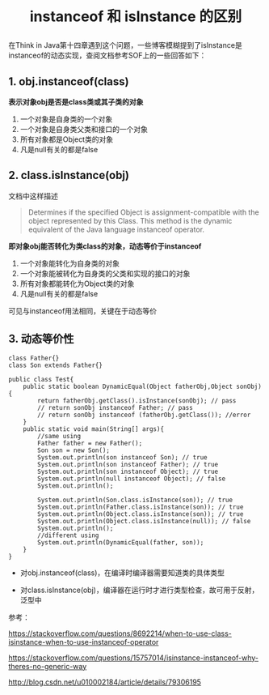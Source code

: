 # <p align="center">instanceof 和 isInstance 的区别</p>

在Think in Java第十四章遇到这个问题，一些博客模糊提到了isInstance是instanceof的动态实现，查阅文档参考SOF上的一些回答如下：

## 1. obj.instanceof(class)

**表示对象obj是否是class类或其子类的对象**

1. 一个对象是自身类的一个对象
2. 一个对象是自身类父类和接口的一个对象
3. 所有对象都是Object类的对象
4. 凡是null有关的都是false


## 2. class.isInstance(obj)

文档中这样描述   
>Determines if the specified Object is assignment-compatible with the object represented by this Class. This method is the dynamic equivalent of the Java language instanceof operator.

**即对象obj能否转化为类class的对象，动态等价于instanceof**

1. 一个对象能转化为自身类的对象
2. 一个对象能被转化为自身类的父类和实现的接口的对象
3. 所有对象都能转化为Object类的对象
4. 凡是null有关的都是false

可见与instanceof用法相同，关键在于动态等价

## 3. 动态等价性

```
class Father{}
class Son extends Father{}

public class Test{
    public static boolean DynamicEqual(Object fatherObj,Object sonObj){
        return fatherObj.getClass().isInstance(sonObj); // pass
        // return sonObj instanceof Father; // pass
        // return sonObj instanceof (fatherObj.getClass()); //error
    }
    public static void main(String[] args){
        //same using
        Father father = new Father();
        Son son = new Son();
        System.out.println(son instanceof Son); // true
        System.out.println(son instanceof Father); // true
        System.out.println(son instanceof Object); // true
        System.out.println(null instanceof Object); // false
        System.out.println();

        System.out.println(Son.class.isInstance(son)); // true
        System.out.println(Father.class.isInstance(son)); // true
        System.out.println(Object.class.isInstance(son)); // true
        System.out.println(Object.class.isInstance(null)); // false
        System.out.println();
        //different using
        System.out.println(DynamicEqual(father, son));
    }
}
```

* 对obj.instanceof(class)，在编译时编译器需要知道类的具体类型

* 对class.isInstance(obj)，编译器在运行时才进行类型检查，故可用于反射，泛型中

参考：

https://stackoverflow.com/questions/8692214/when-to-use-class-isinstance-when-to-use-instanceof-operator

https://stackoverflow.com/questions/15757014/isinstance-instanceof-why-theres-no-generic-way

http://blog.csdn.net/u010002184/article/details/79306195
